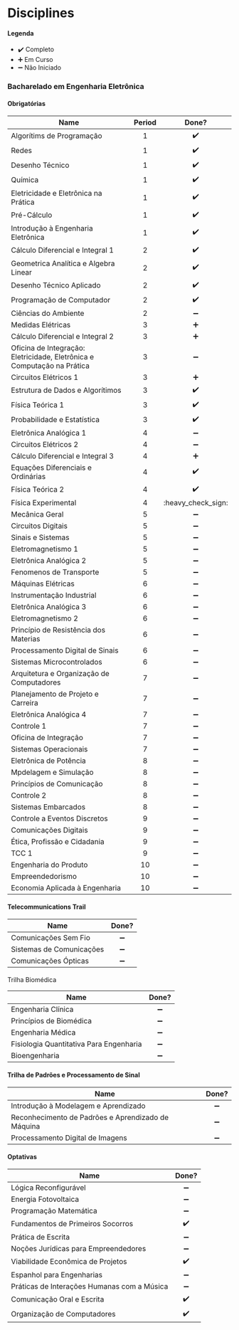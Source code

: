 
# Disciplines

#### Legenda
* :heavy_check_mark:  Completo
* :heavy_plus_sign:   Em Curso
* :heavy_minus_sign:  Não Iniciado


### Bacharelado em Engenharia Eletrônica

#### Obrigatórias

| Name                                                                        | Period |  Done?        |
| --------------------------------------------------------------------------- |:-: | :----------------: |
| Algorítims de Programação                                                   | 1  | :heavy_check_mark: |
| Redes                                                                       | 1  | :heavy_check_mark: |
| Desenho Técnico                                                             | 1  | :heavy_check_mark: |
| Química                                                                     | 1  | :heavy_check_mark: |
| Eletricidade e Eletrônica na Prática                                        | 1  | :heavy_check_mark: |
| Pré-Cálculo                                                                 | 1  | :heavy_check_mark: |
| Introdução à Engenharia Eletrônica                                          | 1  | :heavy_check_mark: |
| Cálculo Diferencial e Integral 1                                            | 2  | :heavy_check_mark: |
| Geometrica Analítica e Algebra Linear                                       | 2  | :heavy_check_mark: |
| Desenho Técnico Aplicado                                                    | 2  | :heavy_check_mark: |
| Programação de Computador                                                   | 2  | :heavy_check_mark: |
| Ciências do Ambiente                                                        | 2  | :heavy_minus_sign: |
| Medidas Elétricas                                                           | 3  | :heavy_plus_sign:  |
| Cálculo Diferencial e Integral 2                                            | 3  | :heavy_plus_sign:  |
| Oficina de Integração: Eletricidade, Eletrônica e Computação na Prática     | 3  | :heavy_minus_sign: |
| Circuitos Elétricos 1                                                       | 3  | :heavy_plus_sign:  |
| Estrutura de Dados e Algorítimos                                            | 3  | :heavy_check_mark: |
| Física Teórica 1                                                            | 3  | :heavy_check_mark: |
| Probabilidade e Estatística                                                 | 3  | :heavy_check_mark: |
| Eletrônica Analógica 1                                                      | 4  | :heavy_minus_sign: |
| Circuitos Elétricos 2                                                       | 4  | :heavy_minus_sign: |
| Cálculo Diferencial e Integral 3                                            | 4  | :heavy_plus_sign:  |
| Equações Diferenciais e Ordinárias                                          | 4  | :heavy_check_mark: |
| Física Teórica 2                                                            | 4  | :heavy_check_mark: |
| Física Experimental                                                         | 4  | :heavy_check_sign: |
| Mecânica Geral                                                              | 5  | :heavy_minus_sign: |
| Circuitos Digitais                                                          | 5  | :heavy_minus_sign: |
| Sinais e Sistemas                                                           | 5  | :heavy_minus_sign: |
| Eletromagnetismo 1                                                          | 5  | :heavy_minus_sign: |
| Eletrônica Analógica 2                                                      | 5  | :heavy_minus_sign: |
| Fenomenos de Transporte                                                     | 5  | :heavy_minus_sign: |
| Máquinas Elétricas                                                          | 6  | :heavy_minus_sign: |
| Instrumentação Industrial                                                   | 6  | :heavy_minus_sign: |
| Eletrônica Analógica 3                                                      | 6  | :heavy_minus_sign: |
| Eletromagnetismo 2                                                          | 6  | :heavy_minus_sign: |
| Princípio de Resistência dos Materias                                       | 6  | :heavy_minus_sign: |
| Processamento Digital de Sinais                                             | 6  | :heavy_minus_sign: |
| Sistemas Microcontrolados                                                   | 6  | :heavy_minus_sign: |
| Arquitetura e Organização de Computadores                                   | 7  | :heavy_minus_sign: |
| Planejamento de Projeto e Carreira                                          | 7  | :heavy_minus_sign: |
| Eletrônica Analógica 4                                                      | 7  | :heavy_minus_sign: |
| Controle 1                                                                  | 7  | :heavy_minus_sign: |
| Oficina de Integração                                                       | 7  | :heavy_minus_sign: |
| Sistemas Operacionais                                                       | 7  | :heavy_minus_sign: |
| Eletrônica de Potência                                                      | 8  | :heavy_minus_sign: |
| Mpdelagem e Simulação                                                       | 8  | :heavy_minus_sign: |
| Princípios de Comunicação                                                   | 8  | :heavy_minus_sign: |
| Controle 2                                                                  | 8  | :heavy_minus_sign: |
| Sistemas Embarcados                                                         | 8  | :heavy_minus_sign: |
| Controle a Eventos Discretos                                                | 9  | :heavy_minus_sign: |
| Comunicações Digitais                                                       | 9  | :heavy_minus_sign: |
| Ética, Profissão e Cidadania                                                | 9  | :heavy_minus_sign: |
| TCC 1                                                                       | 9  | :heavy_minus_sign: |
| Engenharia do Produto                                                       | 10 | :heavy_minus_sign: |
| Empreendedorismo                                                            | 10 | :heavy_minus_sign: |
| Economia Aplicada à Engenharia                                              | 10 | :heavy_minus_sign: |


#### Telecommunications Trail

| Name                                                                        |       Done?        |
| --------------------------------------------------------------------------- | :----------------: |
| Comunicações Sem Fio                                                        | :heavy_minus_sign: |
| Sistemas de Comunicações                                                    | :heavy_minus_sign: |
| Comunicações Ópticas                                                        | :heavy_minus_sign: |


#### 
Trilha Biomédica

| Name                                                                        |       Done?        |
| --------------------------------------------------------------------------- | :----------------: |
| Engenharia Clínica                                                          | :heavy_minus_sign: |
| Princípios de Biomédica                                                     | :heavy_minus_sign: |
| Engenharia Médica                                                           | :heavy_minus_sign: |
| Fisiologia Quantitativa Para Engenharia                                     | :heavy_minus_sign: |
| Bioengenharia                                                               | :heavy_minus_sign: |


#### Trilha de Padrões e Processamento de Sinal

| Name                                                                        |       Done?        |
| --------------------------------------------------------------------------- | :----------------: |
| Introdução à Modelagem e Aprendizado                                        | :heavy_minus_sign: |
| Reconhecimento de Padrões e Aprendizado de Máquina                          | :heavy_minus_sign: |
| Processamento Digital de Imagens                                            | :heavy_minus_sign: |



#### Optativas

| Name                                                                        |       Done?        |
| --------------------------------------------------------------------------- | :----------------: |
| Lógica Reconfigurável                                                       | :heavy_minus_sign: |
| Energia Fotovoltaica                                                        | :heavy_minus_sign: |
| Programação Matemática                                                      | :heavy_minus_sign: |
| Fundamentos de Primeiros Socorros                                           | :heavy_check_mark: |
| Prática de Escrita                                                          | :heavy_minus_sign: |
| Noções Jurídicas para Empreendedores                                        | :heavy_minus_sign: |
| Viabilidade Econômica de Projetos                                           | :heavy_check_mark: |
| Espanhol para Engenharias                                                   | :heavy_minus_sign: |
| Práticas de Interações Humanas com a Música                                 | :heavy_minus_sign: |
| Comunicação Oral e Escrita                                                  | :heavy_check_mark: |
| Organização de Computadores                                                 | :heavy_check_mark: |
